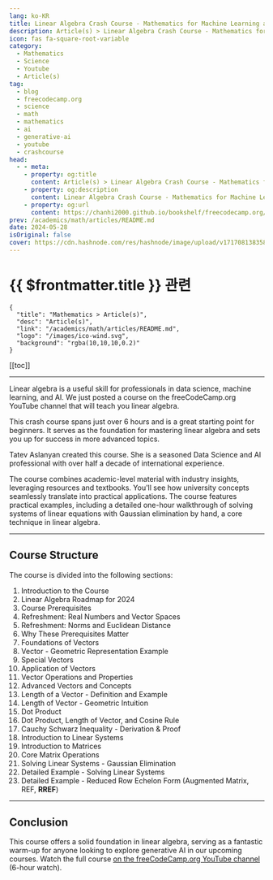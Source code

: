 ```yaml
---
lang: ko-KR
title: Linear Algebra Crash Course - Mathematics for Machine Learning and Generative AI
description: Article(s) > Linear Algebra Crash Course - Mathematics for Machine Learning and Generative AI
icon: fas fa-square-root-variable
category: 
  - Mathematics
  - Science
  - Youtube
  - Article(s)
tag: 
  - blog
  - freecodecamp.org
  - science
  - math
  - mathematics
  - ai
  - generative-ai
  - youtube
  - crashcourse
head:
  - - meta:
    - property: og:title
      content: Article(s) > Linear Algebra Crash Course - Mathematics for Machine Learning and Generative AI
    - property: og:description
      content: Linear Algebra Crash Course - Mathematics for Machine Learning and Generative AI
    - property: og:url
      content: https://chanhi2000.github.io/bookshelf/freecodecamp.org/linear-algebra-crash-course-mathematics-for-machine-learning-and-generative-ai.html
prev: /academics/math/articles/README.md
date: 2024-05-28
isOriginal: false
cover: https://cdn.hashnode.com/res/hashnode/image/upload/v1717081383581/17d51141-3c59-4955-9047-02936f061c51.jpeg
---
```


# {{ $frontmatter.title }} 관련

```component VPCard
{
  "title": "Mathematics > Article(s)",
  "desc": "Article(s)",
  "link": "/academics/math/articles/README.md",
  "logo": "/images/ico-wind.svg",
  "background": "rgba(10,10,10,0.2)"
}
```

[[toc]]

---

<SiteInfo
  name="Linear Algebra Crash Course - Mathematics for Machine Learning and Generative AI"
  desc="Linear algebra is a useful skill for professionals in data science, machine learning, and AI. We just posted a course on the freeCodeCamp.org YouTube channel that will teach you linear algebra. This crash course spans just over 6 hours and is a great..."
  url="https://freecodecamp.org/news/linear-algebra-crash-course-mathematics-for-machine-learning-and-generative-ai/"
  logo="https://cdn.freecodecamp.org/universal/favicons/favicon.ico"
  preview="https://cdn.hashnode.com/res/hashnode/image/upload/v1717081383581/17d51141-3c59-4955-9047-02936f061c51.jpeg"/>

Linear algebra is a useful skill for professionals in data science, machine learning, and AI. We just posted a course on the freeCodeCamp.org YouTube channel that will teach you linear algebra.

This crash course spans just over 6 hours and is a great starting point for beginners. It serves as the foundation for mastering linear algebra and sets you up for success in more advanced topics.

Tatev Aslanyan created this course. She is a seasoned Data Science and AI professional with over half a decade of international experience.

The course combines academic-level material with industry insights, leveraging resources and textbooks. You'll see how university concepts seamlessly translate into practical applications. The course features practical examples, including a detailed one-hour walkthrough of solving systems of linear equations with Gaussian elimination by hand, a core technique in linear algebra.

---

## Course Structure

The course is divided into the following sections:

1. Introduction to the Course
2. Linear Algebra Roadmap for 2024
3. Course Prerequisites
4. Refreshment: Real Numbers and Vector Spaces
5. Refreshment: Norms and Euclidean Distance
6. Why These Prerequisites Matter
7. Foundations of Vectors
8. Vector - Geometric Representation Example
9. Special Vectors
10. Application of Vectors
11. Vector Operations and Properties
12. Advanced Vectors and Concepts
13. Length of a Vector - Definition and Example
14. Length of Vector - Geometric Intuition
15. Dot Product
16. Dot Product, Length of Vector, and Cosine Rule
17. Cauchy Schwarz Inequality - Derivation & Proof
18. Introduction to Linear Systems
19. Introduction to Matrices
20. Core Matrix Operations
21. Solving Linear Systems - Gaussian Elimination
22. Detailed Example - Solving Linear Systems
23. Detailed Example - Reduced Row Echelon Form (Augmented Matrix, REF, **RREF**)

---

## Conclusion

This course offers a solid foundation in linear algebra, serving as a fantastic warm-up for anyone looking to explore generative AI in our upcoming courses. Watch the full course [<FontIcon icon="fa-brands fa-youtube"/>on the freeCodeCamp.org YouTube channel](https://youtu.be/rSjt1E9WHaQ) (6-hour watch).

<VidStack src="youtube/rSjt1E9WHaQ" />

